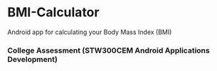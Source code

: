 # BMI-Calculator
Android app for calculating your Body Mass Index (BMI)

### College Assessment (STW300CEM Android Applications Development)
